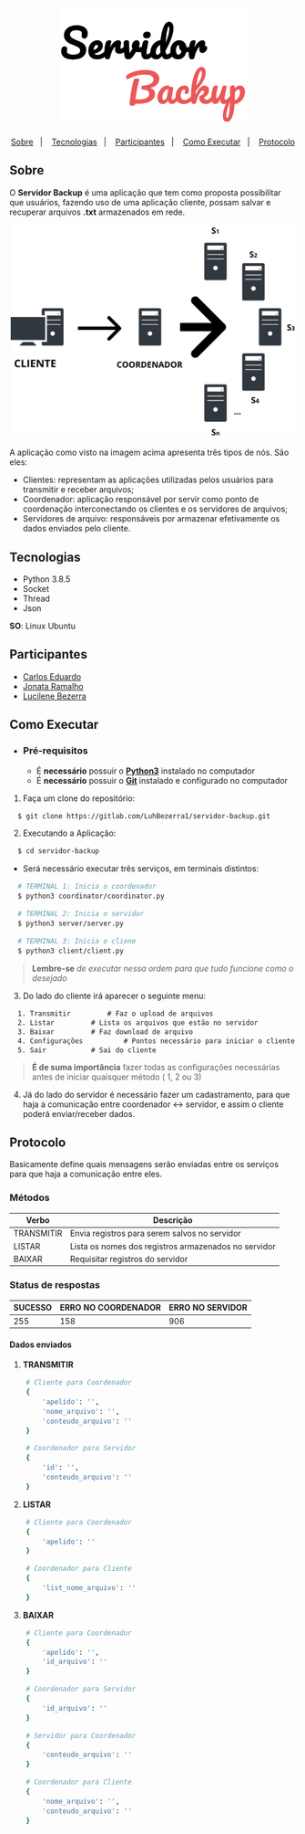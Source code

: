 <h1 align="center">
    <img  alt="servidor-backup"  src=".github/logo.svg"  height="200" />
</h1>

<p align="center">
  <a href="#sobre">Sobre</a>&nbsp;&nbsp;&nbsp;|&nbsp;&nbsp;&nbsp;
  <a href="#tecnologias">Tecnologias</a>&nbsp;&nbsp;&nbsp;|&nbsp;&nbsp;&nbsp;
  <a href="#participantes">Participantes</a>&nbsp;&nbsp;&nbsp;|&nbsp;&nbsp;&nbsp;
  <a href="#como-executar">Como Executar</a>&nbsp;&nbsp;&nbsp;|&nbsp;&nbsp;&nbsp;
    <a href="#protocolo">Protocolo</a>

</p>

## Sobre

O **Servidor Backup** é uma aplicação que tem como proposta possibilitar que usuários, fazendo uso de uma aplicação cliente, possam salvar e recuperar arquivos **.txt** armazenados em rede.

<p  align="center">
   <img  alt="design da aplicação"  width="500px" src="./.github/esquema.svg" />
<p>

A aplicação como visto na imagem acima apresenta três tipos de nós. São eles:

- Clientes: representam as aplicações utilizadas pelos usuários para transmitir e receber arquivos;
- Coordenador: aplicação responsável por servir como ponto de coordenação interconectando os clientes e os servidores de arquivos;
- Servidores de arquivo: responsáveis por armazenar efetivamente os dados enviados pelo cliente.

## Tecnologias

- Python 3.8.5
- Socket
- Thread
- Json

**SO**: Linux Ubuntu

## Participantes

- [Carlos Eduardo](https://github.com/kduFL)
- [Jonata Ramalho](https://github.com/JonataRamalho)
- [Lucilene Bezerra](https://github.com/LuhBezerra)

## Como Executar

- ### **Pré-requisitos**

  - É **necessário** possuir o **[Python3](https://www.python.org/downloads/release/python-385/)** instalado no computador
  - É **necessário** possuir o **[Git](https://git-scm.com/)** instalado e configurado no computador

1. Faça um clone do repositório:

```sh
  $ git clone https://gitlab.com/LuhBezerra1/servidor-backup.git
```

2. Executando a Aplicação:

```sh
  $ cd servidor-backup
```

- Será necessário executar três serviços, em terminais distintos:

```sh
  # TERMINAL 1: Inicia o coordenador
  $ python3 coordinator/coordinator.py
```

```sh
  # TERMINAL 2: Inicia o servidor
  $ python3 server/server.py
```

```sh
  # TERMINAL 3: Inicia o cliene
  $ python3 client/client.py
```

> **Lembre-se** _de executar nessa ordem para que tudo funcione como o desejado_

3. Do lado do cliente irá aparecer o seguinte menu:

```
  1. Transmitir 		# Faz o upload de arquivos
  2. Listar			# Lista os arquivos que estão no servidor
  3. Baixar			# Faz download de arquivo
  4. Configurações	    	# Pontos necessário para iniciar o cliente
  5. Sair			# Sai do cliente
```

> **É de suma importância** fazer todas as configurações necessárias antes de iniciar quaisquer método ( 1, 2 ou 3)

4.  Já do lado do servidor é necessário fazer um cadastramento, para que haja a comunicação entre coordenador <-> servidor, e assim o cliente poderá enviar/receber dados.

## Protocolo

Basicamente define quais mensagens serão enviadas entre os serviços para que haja a comunicação entre eles.

### Métodos

| Verbo      | Descrição                                            |
| ---------- | ---------------------------------------------------- |
| TRANSMITIR | Envia registros para serem salvos no servidor        |
| LISTAR     | Lista os nomes dos registros armazenados no servidor |
| BAIXAR     | Requisitar registros do servidor                     |

### Status de respostas

| SUCESSO | ERRO NO COORDENADOR | ERRO NO SERVIDOR |
| ------- | ------------------- | ---------------- |
| 255     | 158                 | 906              |

#### Dados enviados

1. **TRANSMITIR**

```sh
	# Cliente para Coordenador
	{
		'apelido': '',
		'nome_arquivo': '',
		'conteudo_arquivo': ''
	}
```

```sh
	# Coordenador para Servidor
	{
		'id': '',
		'conteudo_arquivo': ''
	}
```

2.  **LISTAR**

```sh
	# Cliente para Coordenador
	{
		'apelido': ''
	}
```

```sh
	# Coordenador para Cliente
	{
		'list_nome_arquivo': ''
	}
```

3. **BAIXAR**

```sh
	# Cliente para Coordenador
	{
		'apelido': '',
		'id_arquivo': ''
	}
```

```sh
	# Coordenador para Servidor
	{
		'id_arquivo': ''
	}

```

```sh
	# Servidor para Coordenador
	{
		'conteudo_arquivo': ''
	}
```

```sh
	# Coordenador para Cliente
	{
		'nome_arquivo': '',
		'conteudo_arquivo': ''
	}
```
